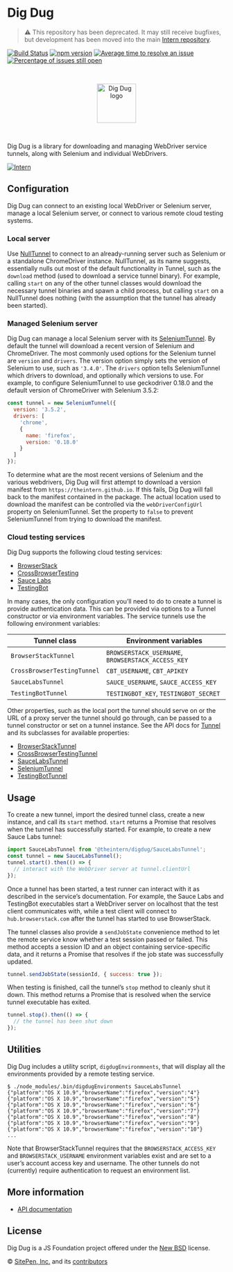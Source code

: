 # Dig Dug

> ⚠️ This repository has been deprecated. It may still receive bugfixes, but
> development has been moved into the main
> [Intern repository](https://github.com/theintern/intern).

<!-- prettier-ignore-start -->
<!-- start-github-only -->
[![Build Status](https://travis-ci.org/theintern/digdug.svg?branch=master)](https://travis-ci.org/theintern/digdug)
[![npm version](https://badge.fury.io/js/digdug.svg)](https://badge.fury.io/js/digdug)
[![Average time to resolve an issue](http://isitmaintained.com/badge/resolution/theintern/digdug.svg)](http://isitmaintained.com/project/theintern/digdug "Average time to resolve an issue")
[![Percentage of issues still open](http://isitmaintained.com/badge/open/theintern/digdug.svg)](http://isitmaintained.com/project/theintern/digdug "Percentage of issues still open")

<br><p align="center"><img src="https://cdn.rawgit.com/theintern/digdug/master/docs/logo.svg" alt="Dig Dug logo" height="90"></p><br>
<!-- end-github-only -->
<!-- prettier-ignore-end -->

Dig Dug is a library for downloading and managing WebDriver service tunnels,
along with Selenium and individual WebDrivers.

[![Intern](https://theintern.io/images/intern-v4.svg)](https://github.com/theintern/intern/)

## Configuration

Dig Dug can connect to an existing local WebDriver or Selenium server, manage a
local Selenium server, or connect to various remote cloud testing systems.

### Local server

Use [NullTunnel] to connect to an already-running server such as Selenium or a
standalone ChromeDriver instance. NullTunnel, as its name suggests, essentially
nulls out most of the default functionality in Tunnel, such as the `download`
method (used to download a service tunnel binary). For example, calling `start`
on any of the other tunnel classes would download the necessary tunnel binaries
and spawn a child process, but calling `start` on a NullTunnel does nothing
(with the assumption that the tunnel has already been started).

### Managed Selenium server

Dig Dug can manage a local Selenium server with its [SeleniumTunnel]. By default
the tunnel will download a recent version of Selenium and ChromeDriver. The most
commonly used options for the Selenium tunnel are `version` and `drivers`. The
version option simply sets the version of Selenium to use, such as `'3.4.0'`.
The `drivers` option tells SeleniumTunnel which drivers to download, and
optionally which versions to use. For example, to configure SeleniumTunnel to
use geckodriver 0.18.0 and the default version of ChromeDriver with Selenium
3.5.2:

```js
const tunnel = new SeleniumTunnel({
  version: '3.5.2',
  drivers: [
    'chrome',
    {
      name: 'firefox',
      version: '0.18.0'
    }
  ]
});
```

To determine what are the most recent versions of Selenium and the various
webdrivers, Dig Dug will first attempt to download a version manifest from
`https://theintern.github.io`. If this fails, Dig Dug will fall back to the
manifest contained in the package. The actual location used to download the
manifest can be controlled via the `webDriverConfigUrl` property on
SeleniumTunnel. Set the property to `false` to prevent SeleniumTunnel from
trying to download the manifest.

### Cloud testing services

Dig Dug supports the following cloud testing services:

- [BrowserStack](http://www.browserstack.com)
- [CrossBrowserTesting](http://www.crossbrowsertesting.com)
- [Sauce Labs](http://www.saucelabs.com)
- [TestingBot](http://www.testingbot.com)

In many cases, the only configuration you’ll need to do to create a tunnel is
provide authentication data. This can be provided via options to a Tunnel
constructor or via environment variables. The service tunnels use the following
environment variables:

| Tunnel class                | Environment variables                              |
| --------------------------- | -------------------------------------------------- |
| `BrowserStackTunnel`        | `BROWSERSTACK_USERNAME`, `BROWSERSTACK_ACCESS_KEY` |
| `CrossBrowserTestingTunnel` | `CBT_USERNAME`, `CBT_APIKEY`                       |
| `SauceLabsTunnel`           | `SAUCE_USERNAME`, `SAUCE_ACCESS_KEY`               |
| `TestingBotTunnel`          | `TESTINGBOT_KEY`, `TESTINGBOT_SECRET`              |

Other properties, such as the local port the tunnel should serve on or the URL
of a proxy server the tunnel should go through, can be passed to a tunnel
constructor or set on a tunnel instance. See the API docs for [Tunnel] and its
subclasses for available properties:

- [BrowserStackTunnel](https://theintern.io/docs.html#Dig%20Dug/2/api/BrowserStackTunnel/browserstackproperties)
- [CrossBrowserTestingTunnel](https://theintern.io/docs.html#Dig%20Dug/2/api/CrossBrowserTestingTunnel/crossbrowsertestingproperties)
- [SauceLabsTunnel](https://theintern.io/docs.html#Dig%20Dug/2/api/SauceLabsTunnel/saucelabsproperties)
- [SeleniumTunnel](https://theintern.io/docs.html#Dig%20Dug/2/api/SeleniumTunnel/seleniumproperties)
- [TestingBotTunnel](https://theintern.io/docs.html#Dig%20Dug/2/api/TestingBotTunnel/testingbotproperties)

## Usage

To create a new tunnel, import the desired tunnel class, create a new instance,
and call its `start` method. `start` returns a Promise that resolves when the
tunnel has successfully started. For example, to create a new Sauce Labs tunnel:

```js
import SauceLabsTunnel from '@theintern/digdug/SauceLabsTunnel';
const tunnel = new SauceLabsTunnel();
tunnel.start().then(() => {
  // interact with the WebDriver server at tunnel.clientUrl
});
```

Once a tunnel has been started, a test runner can interact with it as described
in the service’s documentation. For example, the Sauce Labs and TestingBot
executables start a WebDriver server on localhost that the test client
communicates with, while a test client will connect to `hub.browserstack.com`
after the tunnel has started to use BrowserStack.

The tunnel classes also provide a `sendJobState` convenience method to let the
remote service know whether a test session passed or failed. This method accepts
a session ID and an object containing service-specific data, and it returns a
Promise that resolves if the job state was successfully updated.

```js
tunnel.sendJobState(sessionId, { success: true });
```

When testing is finished, call the tunnel’s `stop` method to cleanly shut it
down. This method returns a Promise that is resolved when the service tunnel
executable has exited.

```js
tunnel.stop().then(() => {
  // the tunnel has been shut down
});
```

## Utilities

Dig Dug includes a utility script, `digdugEnvironmnents`, that will display all
the environments provided by a remote testing service.

```
$ ./node_modules/.bin/digdugEnvironments SauceLabsTunnel
{"platform":"OS X 10.9","browserName":"firefox","version":"4"}
{"platform":"OS X 10.9","browserName":"firefox","version":"5"}
{"platform":"OS X 10.9","browserName":"firefox","version":"6"}
{"platform":"OS X 10.9","browserName":"firefox","version":"7"}
{"platform":"OS X 10.9","browserName":"firefox","version":"8"}
{"platform":"OS X 10.9","browserName":"firefox","version":"9"}
{"platform":"OS X 10.9","browserName":"firefox","version":"10"}
...
```

Note that BrowserStackTunnel requires that the `BROWSERSTACK_ACCESS_KEY` and
`BROWSERSTACK_USERNAME` environment variables exist and are set to a user’s
account access key and username. The other tunnels do not (currently) require
authentication to request an environment list.

## More information

- [API documentation](https://theintern.io/docs.html#Dig%20Dug/2/api/BrowserStackTunnel)

<!-- start-github-only -->

## License

Dig Dug is a JS Foundation project offered under the [New BSD](LICENSE) license.

© [SitePen, Inc.](http://sitepen.com) and its
[contributors](https://github.com/theintern/digdug/graphs/contributors)

<!-- end-github-only -->

<!-- doc-viewer-config
{
    "api": "docs/api.json"
}
-->

[nulltunnel]: https://theintern.io/docs.html#Dig%20Dug/2/api/NullTunnel
[seleniumtunnel]: https://theintern.io/docs.html#Dig%20Dug/2/api/SeleniumTunnel
[tunnel]: https://theintern.io/docs.html#Dig%20Dug/2/api/Tunnel
